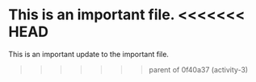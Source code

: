 This is an important file.
<<<<<<< HEAD
=======

This is an important update to the important file.
>>>>>>> parent of 0f40a37 (activity-3)
